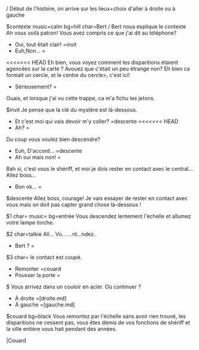 / Début de l'histoire, on arrive sur les lieux+choix d'aller à droite ou à gauche

$contexte music=calm bg=hill char=Bert
/ Bert nous explique le contexte
Ah vous voilà patron!
Vous avez compris ce que j'ai dit au téléphone?
- Oui, tout était clair!
=invit
- Euh,Non...
=

<<<<<<< HEAD
Eh bien, vous voyez comment les disparitions étaient agencées sur la carte ?
Avouez que c'était un peu étrange non? Eh bien ca formait un cercle, et le
 centre du cercle>, c'est ici!
- Sérieusement?
=

Ouais, et lorsque j'ai vu cette trappe, ca m'a fichu les jetons.

$invit
Je pense que la clé du mystère est là-dessous.

- Et c'est moi qui vais devoir m'y coller?
=descente
<<<<<<< HEAD
- Ah?
=

Du coup vous voulez bien descendre?
- Euh, D'accord...
=descente
- Ah oui mais non!
=

Bah si, c'est vous le shériff, et moi je dois rester en contact avec le
 central...
Allez boss...

- Bon ok...
=

$descente
Allez boss, courage!
Je vais essayer de rester en contact avec vous mais on doit pas capter grand
 chose là-dessous !

$1 char= music= bg=entrée
Vous descendez lentement l'échelle et allumez votre lampe torche.

$2 char=talkie
All... Vo... ...nt...ndez..

- Bert ?
=

$3 char=
le contact est coupé.

- Remonter
=couard
- Pousser la porte
=

$
Vous arrivez dans un couloir en acier.
Où continuer ?
- À droite
=[droite.md]
- À gauche
=[gauche.md]

$couard bg=black
Vous remontez par l'échelle sans avoir rien trouvé, les disparitions ne cessent
 pas, vous êtes démis de vos fonctions de shériff et la ville entière vous hait
 pendant des années.

|Couard